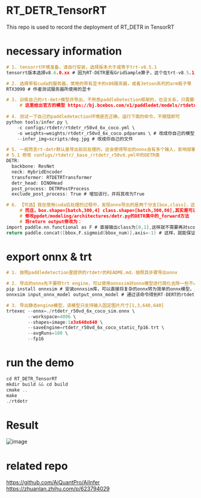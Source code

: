 # RT_DETR_TensorRT
This repo is used to record the deployment of RT_DETR in TensorRT

# necessary information
```C
# 1. tensorrt环境准备，请自行安装，选择版本大于或等于trt-v8.5.1
tensorrt版本选择v8.6.0.xx # 因为RT-DETR里有GridSample算子，这个在trt-v8.5.1版本之后进行了支持

# 2. 选择带有cuda的服务器，常用的带有显卡的x86服务器，或者Jetson系列的arm板子等
RTX3090 # 作者测试服务器所使用的显卡

# 3. 训练自己的rt-detr模型并导出，不熟悉paddleDetection框架的，也没关系，只需要按照官方README操作即可
     # 这里给出官方的模型 https://bj.bcebos.com/v1/paddledet/models/rtdetr_r50vd_6x_coco.pdparams
 
# 4. 测试一下自己的paddledetection环境是否正确，运行下面的命令，不报错即可
python tools/infer.py \
    -c configs/rtdetr/rtdetr_r50vd_6x_coco.yml \
    -o weights=weights/rtdetr_r50vd_6x_coco.pdparams \ # 改成你自己的模型
    --infer_img=scripts/dog.jpg # 改成你自己的文件

# 5. 一般而言rt-detr默认是导出前后处理的，这会使得导出的onnx会有多个输入，影响部署，所以要关闭前后处理的导出
# 5.1 修改 configs/rtdetr/_base_/rtdetr_r50vd.yml中的DETR类
DETR:
  backbone: ResNet
  neck: HybridEncoder
  transformer: RTDETRTransformer
  detr_head: DINOHead
  post_process: DETRPostProcess
  exclude_post_process: True # 增加该行，并将其改为True

# 6. 【可选】我在使用cuda后处理的过程中，发现onnx导出的是两个分支[box,class]，这对部署并不友好。
     # 而且，box.shape=[batch,300,4] class.shape=[batch,300,80],其实是可以这两个输出合并的
     # 修改ppdet/modeling/architectures/detr.py的DETR类中的_forward方法
     # 将return output修改为：
import paddle.nn.functional as F # 直接输出class为[0,1],这样就不需要再对score进行后处理了
return paddle.concat([bbox,F.sigmoid(bbox_num)],axis=-1) # 这样，就能保证是一个输出，且output.shape=[batch,300,84]
```

# export onnx & trt
```C
# 1. 按照paddledetection里提供的rtdetr的README.md，按照其步骤导出onnx

# 2. 导出的onnx先不要转trt engine，可以使用onnxsim对onnx模型进行简化去除一些不必要的op算子
pip install onnxsim # 安装onnxsim库，可以直接将复杂的onnx转为简单的onnx模型，且不改变其推理精度
onnxsim input_onnx_model output_onnx_model # 通过该命令得到RT-DERT的rtdetr_r50vd_6x_coco_sim.onnx

# 3. 导出静态engine模型，该模型只支持输入固定图片尺寸[1,3,640,640]
trtexec --onnx=./rtdetr_r50vd_6x_coco_sim.onnx \
        --workspace=4096 \
        --shapes=image:1x3x640x640 \
        --saveEngine=rtdetr_r50vd_6x_coco_static_fp16.trt \
        --avgRuns=100 \
        --fp16
```

# run the demo
```C
cd RT_DETR_TensorRT
mkdir build && cd build
cmake ..
make
./rtdetr
```

# Result
![image](https://github.com/yhwang-hub/dl_model_deploy/blob/master/RT_DETR_TensorRT/rt_detr_result.jpg)

# related repo
https://github.com/AiQuantPro/AiInfer
https://zhuanlan.zhihu.com/p/623794029
